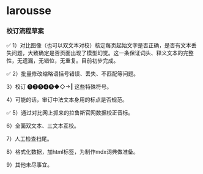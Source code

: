 # larousse


### 校订流程草案

✅ 1）对比图像（也可以双文本对校）核定每页起始文字是否正确，是否有文本丢失问题，大致确定是否页面出现了模型幻觉。这一条保证词头、释义文本的完整性，无遗漏，无错位，无重复。目前初步完成。

✅ 2）批量修改缩略语括号错误、丢失、不匹配等问题。

3）校订 ❶❷❸❹❺◆◇→‖ 这些特殊符号。

4）可能的话，审订中法文本身用的标点是否规范。

✅ 5）通过对比网上抓来的拉鲁斯官网数据校正音标。

6）全面双文本、三文本互校。

7）人工检查扫尾。

8）格式化数据，加html标签，为制作mdx词典做准备。

9）其他未尽事宜。